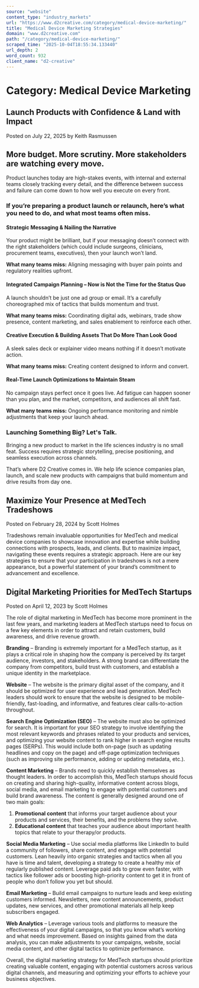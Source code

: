 ```yaml
---
source: "website"
content_type: "industry_markets"
url: "https://www.d2creative.com/category/medical-device-marketing/"
title: "Medical Device Marketing Strategies"
domain: "www.d2creative.com"
path: "/category/medical-device-marketing/"
scraped_time: "2025-10-04T18:55:34.133440"
url_depth: 2
word_count: 932
client_name: "d2-creative"
---
```


# Category: Medical Device Marketing

## Launch Products with Confidence & Land with Impact

Posted on July 22, 2025 by Keith Rasmussen

## More budget. More scrutiny. More stakeholders are watching every move.

Product launches today are high-stakes events, with internal and external teams closely tracking every detail, and the difference between success and failure can come down to how well you execute on every front.

### If you’re preparing a product launch or relaunch, here’s what you need to do, and what most teams often miss.

#### Strategic Messaging & Nailing the Narrative

Your product might be brilliant, but if your messaging doesn’t connect with the right stakeholders (which could include surgeons, clinicians, procurement teams, executives), then your launch won’t land.

**What many teams miss:**  Aligning messaging with buyer pain points and regulatory realities upfront.

#### Integrated Campaign Planning – Now is Not the Time for the Status Quo

A launch shouldn’t be just one ad group or email. It’s a carefully choreographed mix of tactics that builds momentum and trust.

**What many teams miss:**  Coordinating digital ads, webinars, trade show presence, content marketing, and sales enablement to reinforce each other.

#### Creative Execution & Building Assets That Do More Than Look Good

A sleek sales deck or explainer video means nothing if it doesn’t motivate action.

**What many teams miss:**  Creating content designed to inform and convert.

#### Real-Time Launch Optimizations to Maintain Steam

No campaign stays perfect once it goes live. Ad fatigue can happen sooner than you plan, and the market, competitors, and audiences all shift fast.

**What many teams miss:**  Ongoing performance monitoring and nimble adjustments that keep your launch ahead.

### Launching Something Big? Let's Talk.

Bringing a new product to market in the life sciences industry is no small feat. Success requires strategic storytelling, precise positioning, and seamless execution across channels.

That’s where D2 Creative comes in. We help life science companies plan, launch, and scale new products with campaigns that build momentum and drive results from day one.

## Maximize Your Presence at MedTech Tradeshows

Posted on February 28, 2024 by Scott Holmes

Tradeshows remain invaluable opportunities for MedTech and medical device companies to showcase innovation and expertise while building connections with prospects, leads, and clients. But to maximize impact, navigating these events requires a strategic approach. Here are our key strategies to ensure that your participation in tradeshows is not a mere appearance, but a powerful statement of your brand’s commitment to advancement and excellence.

## Digital Marketing Priorities for MedTech Startups

Posted on April 12, 2023 by Scott Holmes

The role of digital marketing in MedTech has become more prominent in the last few years, and marketing leaders at MedTech startups need to focus on a few key elements in order to attract and retain customers, build awareness, and drive revenue growth.

**Branding** – Branding is extremely important for a MedTech startup, as it plays a critical role in shaping how the company is perceived by its target audience, investors, and stakeholders. A strong brand can differentiate the company from competitors, build trust with customers, and establish a unique identity in the marketplace.

**Website** – The website is the primary digital asset of the company, and it should be optimized for user experience and lead generation. MedTech leaders should work to ensure that the website is designed to be mobile-friendly, fast-loading, and informative, and features clear calls-to-action throughout.

**Search Engine Optimization (SEO)** – The website must also be optimized for search. It is important for your SEO strategy to involve identifying the most relevant keywords and phrases related to your products and services, and optimizing your website content to rank higher in search engine results pages (SERPs). This would include both on-page (such as updating headlines and copy on the page) and off-page optimization techniques (such as improving site performance, adding or updating metadata, etc.).

**Content Marketing** – Brands need to quickly establish themselves as thought leaders. In order to accomplish this, MedTech startups should focus on creating and sharing high-quality, informative content across blogs, social media, and email marketing to engage with potential customers and build brand awareness. The content is generally designed around one of two main goals:

1.  **Promotional content** that informs your target audience about your products and services, their benefits, and the problems they solve.
2.  **Educational content** that teaches your audience about important health topics that relate to your therapy/or products.

**Social Media Marketing** – Use social media platforms like LinkedIn to build a community of followers, share content, and engage with potential customers. Lean heavily into organic strategies and tactics when all you have is time and talent, developing a strategy to create a healthy mix of regularly published content. Leverage paid ads to grow even faster, with tactics like follower ads or boosting high-priority content to get it in front of people who don’t follow you yet but should.

**Email Marketing** – Build email campaigns to nurture leads and keep existing customers informed. Newsletters, new content announcements, product updates, new services, and other promotional materials all help keep subscribers engaged.

**Web Analytics** – Leverage various tools and platforms to measure the effectiveness of your digital campaigns, so that you know what’s working and what needs improvement. Based on insights gained from the data analysis, you can make adjustments to your campaigns, website, social media content, and other digital tactics to optimize performance.

Overall, the digital marketing strategy for MedTech startups should prioritize creating valuable content, engaging with potential customers across various digital channels, and measuring and optimizing your efforts to achieve your business objectives.